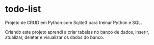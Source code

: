 # todo-list

Projeto de CRUD em Python com Sqlite3 para treinar Python e SQL.

Criando este projeto aprendi a criar tabelas no banco de dados, inserir, atualizar, deletar e visualizar os dados do banco.
